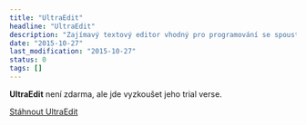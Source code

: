 ```yaml
---
title: "UltraEdit"
headline: "UltraEdit"
description: "Zajímavý textový editor vhodný pro programování se spoustou funkcí."
date: "2015-10-27"
last_modification: "2015-10-27"
status: 0
tags: []
---
```


**UltraEdit** není zdarma, ale jde vyzkoušet jeho trial verse.

[Stáhnout UltraEdit](http://www.ultraedit.com/downloads.html)
